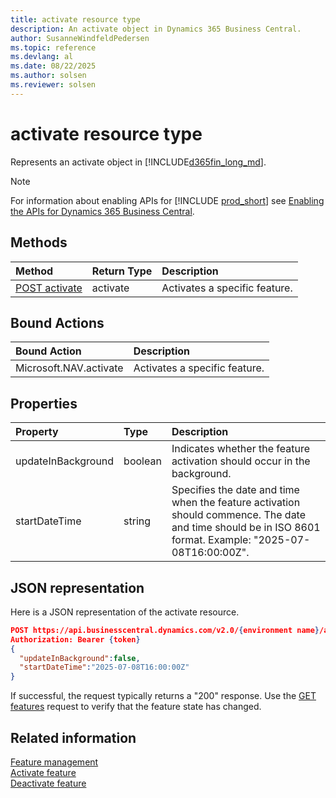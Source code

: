 ```yaml
---
title: activate resource type
description: An activate object in Dynamics 365 Business Central.
author: SusanneWindfeldPedersen
ms.topic: reference
ms.devlang: al
ms.date: 08/22/2025
ms.author: solsen
ms.reviewer: solsen
---
```


# activate resource type

Represents an activate object in [!INCLUDE[d365fin_long_md](../../includes/d365fin_long_md.md)].

> [!NOTE]
> For information about enabling APIs for [!INCLUDE [prod_short](../../includes/prod_short.md)] see [Enabling the APIs for Dynamics 365 Business Central](../../api-reference/v2.0/enabling-apis-for-dynamics-nav.md).


## Methods

| Method | Return Type|Description |
|:--------------------|:-----------|:-------------------------|
|[POST activate](../api/dynamics_activate_create.md)|activate| Activates a specific feature.|

## Bound Actions

| Bound Action | Description |
|:--------------------|:-----------|
|Microsoft.NAV.activate| Activates a specific feature.|

## Properties

| Property           | Type   |Description     |
|:-------------------|:-------|:---------------|
|updateInBackground  | boolean| Indicates whether the feature activation should occur in the background.|
|startDateTime       | string | Specifies the date and time when the feature activation should commence. The date and time should be in ISO 8601 format. Example: "2025-07-08T16:00:00Z".|

## JSON representation

Here is a JSON representation of the activate resource.

```json
POST https://api.businesscentral.dynamics.com/v2.0/{environment name}/api/microsoft/automation/v2.0/companies({companyId})/features({featureId})/Microsoft.NAV.activate
Authorization: Bearer {token}
{
  "updateInBackground":false,
  "startDateTime":"2025-07-08T16:00:00Z"
}
```

If successful, the request typically returns a "200" response. Use the [GET features](dynamics_featuremanagement.md) request to verify that the feature state has changed.

## Related information

[Feature management](dynamics_featuremanagement.md)  
[Activate feature](dynamics_activate.md)  
[Deactivate feature](dynamics_deactivate.md)  